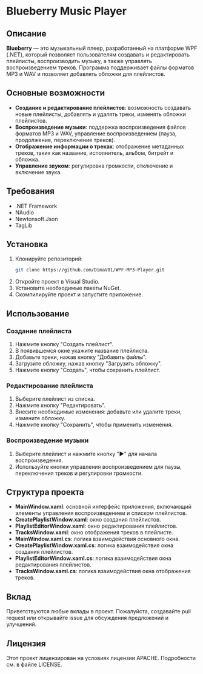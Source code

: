 # Blueberry Music Player

## Описание
**Blueberry** — это музыкальный плеер, разработанный на платформе WPF (.NET), который позволяет пользователям создавать и редактировать плейлисты, воспроизводить музыку, а также управлять воспроизведением треков. Программа поддерживает файлы форматов MP3 и WAV и позволяет добавлять обложки для плейлистов.

## Основные возможности
- **Создание и редактирование плейлистов**: возможность создавать новые плейлисты, добавлять и удалять треки, изменять обложки плейлистов.
- **Воспроизведение музыки**: поддержка воспроизведения файлов форматов MP3 и WAV, управление воспроизведением (пауза, продолжение, переключение треков).
- **Отображение информации о треках**: отображение метаданных треков, таких как название, исполнитель, альбом, битрейт и обложка.
- **Управление звуком**: регулировка громкости, отключение и включение звука.

## Требования
- .NET Framework
- NAudio
- Newtonsoft.Json
- TagLib

## Установка
1. Клонируйте репозиторий:
    ```sh
    git clone https://github.com/DimaV01/WPF-MP3-Player.git
    ```
2. Откройте проект в Visual Studio.
3. Установите необходимые пакеты NuGet.
4. Скомпилируйте проект и запустите приложение.

## Использование

### Создание плейлиста
1. Нажмите кнопку "Создать плейлист".
2. В появившемся окне укажите название плейлиста.
3. Добавьте треки, нажав кнопку "Добавить файлы".
4. Загрузите обложку, нажав кнопку "Загрузить обложку".
5. Нажмите кнопку "Создать", чтобы сохранить плейлист.

### Редактирование плейлиста
1. Выберите плейлист из списка.
2. Нажмите кнопку "Редактировать".
3. Внесите необходимые изменения: добавьте или удалите треки, измените обложку.
4. Нажмите кнопку "Сохранить", чтобы применить изменения.

### Воспроизведение музыки
1. Выберите плейлист и нажмите кнопку "▶" для начала воспроизведения.
2. Используйте кнопки управления воспроизведением для паузы, переключения треков и регулировки громкости.

## Структура проекта
- **MainWindow.xaml**: основной интерфейс приложения, включающий элементы управления воспроизведением и списком плейлистов.
- **CreatePlaylistWindow.xaml**: окно создания плейлистов.
- **PlaylistEditorWindow.xaml**: окно редактирования плейлистов.
- **TracksWindow.xaml**: окно отображения треков в плейлисте.
- **MainWindow.xaml.cs**: логика взаимодействия основного окна.
- **CreatePlaylistWindow.xaml.cs**: логика взаимодействия окна создания плейлистов.
- **PlaylistEditorWindow.xaml.cs**: логика взаимодействия окна редактирования плейлистов.
- **TracksWindow.xaml.cs**: логика взаимодействия окна отображения треков.

## Вклад
Приветствуются любые вклады в проект. Пожалуйста, создавайте pull request или открывайте issue для обсуждения предложений и улучшений.

## Лицензия
Этот проект лицензирован на условиях лицензии APACHE. Подробности см. в файле LICENSE.
